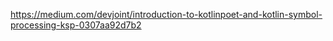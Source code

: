 https://medium.com/devjoint/introduction-to-kotlinpoet-and-kotlin-symbol-processing-ksp-0307aa92d7b2